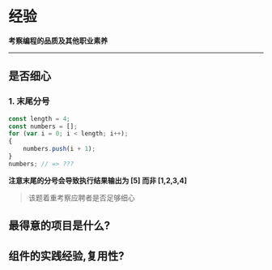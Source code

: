 # 经验

**考察编程的品质及其他职业素养**

---

## 是否细心

### 1. 末尾分号

```js
const length = 4;
const numbers = [];
for (var i = 0; i < length; i++);
{
    numbers.push(i + 1);
}
numbers; // => ???
```

**注意末尾的分号会导致执行结果输出为 [5] 而非 [1,2,3,4]**

> 该题着重考察应聘者是否足够细心

## 最得意的项目是什么?

## 组件的实践经验,复用性?
